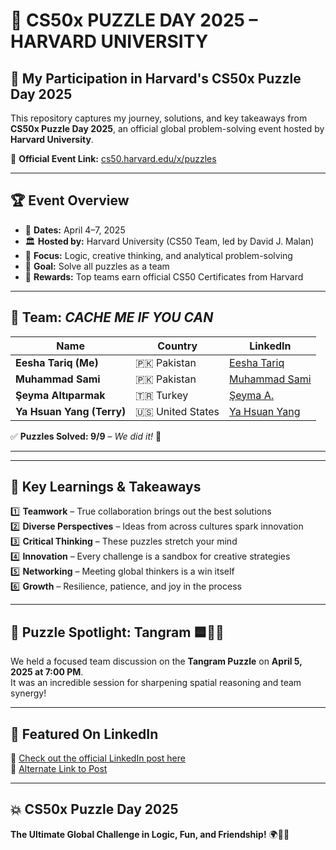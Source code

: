 # 🧩 CS50x PUZZLE DAY 2025 – HARVARD UNIVERSITY

## 🚀 My Participation in **Harvard's CS50x Puzzle Day 2025**

This repository captures my journey, solutions, and key takeaways from **CS50x Puzzle Day 2025**, an official global problem-solving event hosted by **Harvard University**.

🔗 **Official Event Link:** [cs50.harvard.edu/x/puzzles](https://cs50.harvard.edu/x/puzzles)

---

## 🏆 Event Overview

- 📅 **Dates:** April 4–7, 2025  
- 🏛️ **Hosted by:** Harvard University (CS50 Team, led by David J. Malan)  
- 🧠 **Focus:** Logic, creative thinking, and analytical problem-solving  
- 🎯 **Goal:** Solve all puzzles as a team  
- 🏅 **Rewards:** Top teams earn official CS50 Certificates from Harvard

---

## 👥 Team: *CACHE ME IF YOU CAN*  

| Name | Country | LinkedIn |
|------|---------|----------|
| **Eesha Tariq (Me)** | 🇵🇰 Pakistan | [Eesha Tariq](https://www.linkedin.com/in/esha-tariqdev/) |
| **Muhammad Sami** | 🇵🇰 Pakistan | [Muhammad Sami](https://www.linkedin.com/in/muhamadsami/) |
| **Şeyma Altıparmak** | 🇹🇷 Turkey | [Şeyma A.](https://www.linkedin.com/in/seyma-altiparmak/) |
| **Ya Hsuan Yang (Terry)** | 🇺🇸 United States | [Ya Hsuan Yang](https://www.linkedin.com/in/yahsuan-yang-terry/) |

✅ **Puzzles Solved: 9/9** – *We did it!* 🎉

---

---

## 🧠 Key Learnings & Takeaways

1️⃣ **Teamwork** – True collaboration brings out the best solutions  
2️⃣ **Diverse Perspectives** – Ideas from across cultures spark innovation  
3️⃣ **Critical Thinking** – These puzzles stretch your mind  
4️⃣ **Innovation** – Every challenge is a sandbox for creative strategies  
5️⃣ **Networking** – Meeting global thinkers is a win itself  
6️⃣ **Growth** – Resilience, patience, and joy in the process

---

## 🧩 Puzzle Spotlight: Tangram 🟦🔺🔲

We held a focused team discussion on the **Tangram Puzzle** on **April 5, 2025 at 7:00 PM**.  
It was an incredible session for sharpening spatial reasoning and team synergy!

---

## 🔗 Featured On LinkedIn

📣 [Check out the official LinkedIn post here](https://www.linkedin.com/feed/update/urn:li:activity:7314299663879221248/)  
📢 [Alternate Link to Post](https://www.linkedin.com/posts/esha-tariqdev_cs50-puzzleday-problemsolving-activity-7314299663879221248-wS5h)

---

## 💥 CS50x Puzzle Day 2025  
**The Ultimate Global Challenge in Logic, Fun, and Friendship!** 🌍🧠🎉



